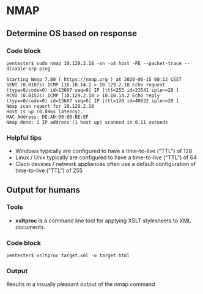 # NMAP

## Determine OS based on response

### Code block
```
pentester$ sudo nmap 10.129.2.18 -sn -oA host -PE --packet-trace --disable-arp-ping

Starting Nmap 7.80 ( https://nmap.org ) at 2020-06-15 00:12 CEST
SENT (0.0107s) ICMP [10.10.14.2 > 10.129.2.18 Echo request (type=8/code=0) id=13607 seq=0] IP [ttl=255 id=23541 iplen=28 ]
RCVD (0.0152s) ICMP [10.129.2.18 > 10.10.14.2 Echo reply (type=0/code=0) id=13607 seq=0] IP [ttl=128 id=40622 iplen=28 ]
Nmap scan report for 10.129.2.18
Host is up (0.086s latency).
MAC Address: DE:AD:00:00:BE:EF
Nmap done: 1 IP address (1 host up) scanned in 0.11 seconds
```
### Helpful tips
- Windows typically are configured to have a time-to-live ("TTL") of 128
- Linux / Unix typically are configured to have a time-to-live ("TTL") of 64
- Cisco devices / network appliances often use a default configuration of time-to-live ("TTL") of 255

## Output for humans


### Tools
- **xsltproc** is a command line tool for applying XSLT stylesheets to XML documents. 

### Code block
```
pentester$ xsltproc target.xml -o target.html
```

### Output 
Results in a visually pleasant output of the nmap command
